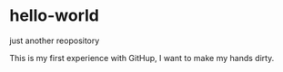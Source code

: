 # hello-world
just another reopository

This is my first experience with GitHup, I want to make my hands dirty.
